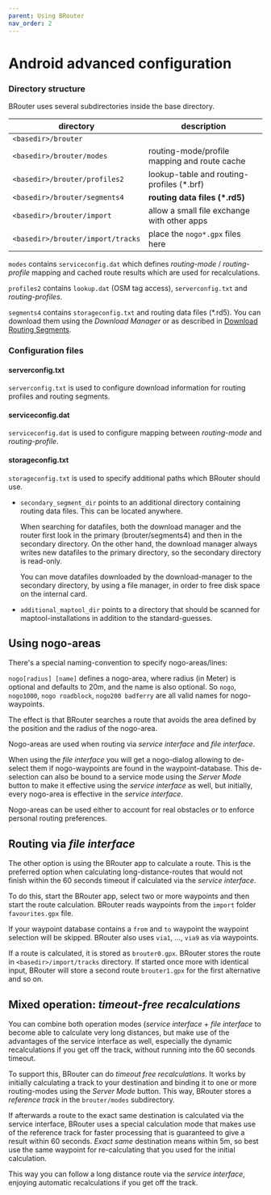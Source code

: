 ```yaml
---
parent: Using BRouter
nav_order: 2
---
```


# Android advanced configuration

### Directory structure

BRouter uses several subdirectories inside the base directory.

| directory                         | description                                  |
|-----------------------------------|----------------------------------------------|
| `<basedir>/brouter`               |                                              |
| `<basedir>/brouter/modes`         | routing-mode/profile mapping and route cache |
| `<basedir>/brouter/profiles2`     | lookup-table and routing-profiles (\*.brf)   |
| `<basedir>/brouter/segments4`     | **routing data files (\*.rd5)**              |
| `<basedir>/brouter/import`        | allow a small file exchange with other apps  |
| `<basedir>/brouter/import/tracks` | place the `nogo*.gpx` files here             |

`modes` contains `serviceconfig.dat` which defines _routing-mode_ /
_routing-profile_ mapping and cached route results which are used for
recalculations.

`profiles2` contains `lookup.dat` (OSM tag access), `serverconfig.txt` and
_routing-profiles_.

`segments4` contains `storageconfig.txt` and routing data files (\*.rd5). You
can download them using the _Download Manager_ or as described in
[Download Routing Segments](download_segments.md).

### Configuration files

#### serverconfig.txt

`serverconfig.txt` is used to configure download information for routing
profiles and routing segments.

#### serviceconfig.dat

`serviceconfig.dat` is used to configure mapping between _routing-mode_ and
_routing-profile_.

#### storageconfig.txt

`storageconfig.txt` is used to specify additional paths which BRouter should
use.

* `secondary_segment_dir` points to an additional directory containing routing
  data files. This can be located anywhere.

  When searching for datafiles, both the download manager and the router first
  look in the primary (brouter/segments4) and then in the secondary directory.
  On the other hand, the download manager always writes new datafiles to the
  primary directory, so the secondary directory is read-only.

  You can move datafiles downloaded by the download-manager to the secondary
  directory, by using a file manager, in order to free disk space on the
  internal card.

* `additional_maptool_dir` points to a directory that should be scanned for
  maptool-installations in addition to the standard-guesses.

## Using nogo-areas

There's a special naming-convention to specify nogo-areas/lines:

`nogo[radius] [name]` defines a nogo-area, where radius (in Meter) is optional
and defaults to 20m, and the name is also optional. So `nogo`, `nogo1000`, `nogo
roadblock`, `nogo200 badferry` are all valid names for nogo-waypoints.

The effect is that BRouter searches a route that avoids the area defined by the
position and the radius of the nogo-area.

Nogo-areas are used when routing via _service interface_ and _file interface_.

When using the _file interface_ you will get a nogo-dialog allowing to de-select
them if nogo-waypoints are found in the waypoint-database. This de-selection can
also be bound to a service mode using the _Server Mode_ button to make it
effective using the _service interface_ as well, but initially, every nogo-area
is effective in the _service interface_.

Nogo-areas can be used either to account for real obstacles or to enforce
personal routing preferences.

## Routing via _file interface_

The other option is using the BRouter app to calculate a route. This is the
preferred option when calculating long-distance-routes that would not finish
within the 60 seconds timeout if calculated via the _service interface_.

To do this, start the BRouter app, select two or more waypoints and then start
the route calculation. BRouter reads waypoints from the `import` folder
`favourites.gpx` file.

If your waypoint database contains a `from` and `to` waypoint the waypoint
selection will be skipped. BRouter also uses `via1`, ..., `via9` as via
waypoints.

If a route is calculated, it is stored as `brouter0.gpx`. BRouter stores the
route in `<basedir>/import/tracks` directory. If started once more with
identical input, BRouter will store a second route `brouter1.gpx` for the first
alternative and so on.

## Mixed operation: _timeout-free recalculations_

You can combine both operation modes (_service interface_ + _file interface_ to
become able to calculate very long distances, but make use of the advantages of
the service interface as well, especially the dynamic recalculations if you get
off the track, without running into the 60 seconds timeout.

To support this, BRouter can do _timeout free recalculations_. It works by
initially calculating a track to your destination and binding it to one or more
routing-modes using the _Server Mode_ button. This way, BRouter stores a
_reference track_ in the `brouter/modes` subdirectory.

If afterwards a route to the exact same destination is calculated via the
service interface, BRouter uses a special calculation mode that makes use of the
reference track for faster processing that is guaranteed to give a result within
60 seconds. _Exact same_ destination means within 5m, so best use the same
waypoint for re-calculating that you used for the initial calculation.

This way you can follow a long distance route via the _service interface_,
enjoying automatic recalculations if you get off the track.
